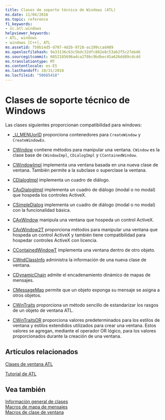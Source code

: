 ```yaml
---
title: Clases de soporte técnico de Windows (ATL)
ms.date: 11/04/2016
ms.topic: reference
f1_keywords:
- vc.atl.windows
helpviewer_keywords:
- ATL, windows
- windows [C++], ATL
ms.assetid: 750b14d5-d787-4d2b-9728-ac199ccad489
ms.openlocfilehash: 9a33136c63c5bdc32dfc882e8c53ab2f5c27eb46
ms.sourcegitcommit: 6052185696adca270bc9bdbec45a626dd89cdcdd
ms.translationtype: MT
ms.contentlocale: es-ES
ms.lasthandoff: 10/31/2018
ms.locfileid: "50665418"
---
```

# <a name="windows-support-classes"></a>Clases de soporte técnico de Windows

Las clases siguientes proporcionan compatibilidad para windows:

- [_U_MENUorID](../atl/reference/u-menuorid-class.md) proporciona contenedores para `CreateWindow` y `CreateWindowEx`.

- [CWindow](../atl/reference/cwindow-class.md) contiene métodos para manipular una ventana. `CWindow` es la clase base de `CWindowImpl`, `CDialogImpl` y `CContainedWindow`.

- [CWindowImpl](../atl/reference/cwindowimpl-class.md) implementa una ventana basada en una nueva clase de ventana. También permite a la subclase o superclase la ventana.

- [CDialogImpl](../atl/reference/cdialogimpl-class.md) implementa un cuadro de diálogo.

- [CAxDialogImpl](../atl/reference/caxdialogimpl-class.md) implementa un cuadro de diálogo (modal o no modal) que hospeda los controles ActiveX.

- [CSimpleDialog](../atl/reference/csimpledialog-class.md) implementa un cuadro de diálogo (modal o no modal) con la funcionalidad básica.

- [CAxWindow](../atl/reference/caxwindow-class.md) manipula una ventana que hospeda un control ActiveX.

- [CAxWindow2T](../atl/reference/caxwindow2t-class.md) proporciona métodos para manipular una ventana que hospeda un control ActiveX y también tiene compatibilidad para hospedar controles ActiveX con licencia.

- [CContainedWindowT](../atl/reference/ccontainedwindowt-class.md) implementa una ventana dentro de otro objeto.

- [CWndClassInfo](../atl/reference/cwndclassinfo-class.md) administra la información de una nueva clase de ventana.

- [CDynamicChain](../atl/reference/cdynamicchain-class.md) admite el encadenamiento dinámico de mapas de mensajes.

- [CMessageMap](../atl/reference/cmessagemap-class.md) permite que un objeto exponga su mensaje se asigna a otros objetos.

- [CWinTraits](../atl/reference/cwintraits-class.md) proporciona un método sencillo de estandarizar los rasgos de un objeto de ventana ATL.

- [CWinTraitsOR](../atl/reference/cwintraitsor-class.md) proporciona valores predeterminados para los estilos de ventana y estilos extendidos utilizados para crear una ventana. Estos valores se agregan, mediante el operador OR lógico, para los valores proporcionados durante la creación de una ventana.

## <a name="related-articles"></a>Artículos relacionados

[Clases de ventana ATL](../atl/atl-window-classes.md)

[Tutorial de ATL](../atl/active-template-library-atl-tutorial.md)

## <a name="see-also"></a>Vea también

[Información general de clases](../atl/atl-class-overview.md)<br/>
[Macros de mapa de mensajes](../atl/reference/message-map-macros-atl.md)<br/>
[Macros de clase de ventana](../atl/reference/window-class-macros.md)

